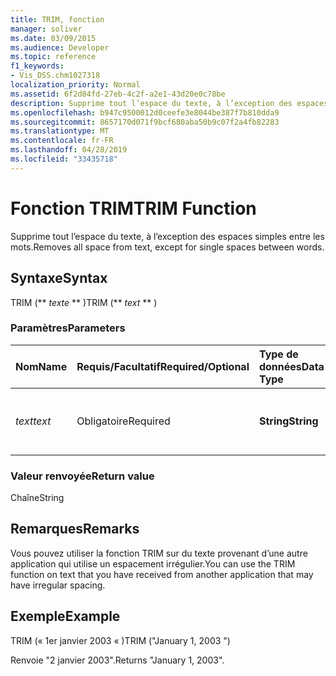 ```yaml
---
title: TRIM, fonction
manager: soliver
ms.date: 03/09/2015
ms.audience: Developer
ms.topic: reference
f1_keywords:
- Vis_DSS.chm1027318
localization_priority: Normal
ms.assetid: 6f2d84fd-27eb-4c2f-a2e1-43d20e0c78be
description: Supprime tout l’espace du texte, à l’exception des espaces simples entre les mots.
ms.openlocfilehash: b947c9500012d0ceefe3e8044be387f7b810dda9
ms.sourcegitcommit: 8657170d071f9bcf680aba50b9c07f2a4fb82283
ms.translationtype: MT
ms.contentlocale: fr-FR
ms.lasthandoff: 04/28/2019
ms.locfileid: "33435718"
---
```

# <a name="trim-function"></a><span data-ttu-id="7fc48-103">Fonction TRIM</span><span class="sxs-lookup"><span data-stu-id="7fc48-103">TRIM Function</span></span>

<span data-ttu-id="7fc48-104">Supprime tout l’espace du texte, à l’exception des espaces simples entre les mots.</span><span class="sxs-lookup"><span data-stu-id="7fc48-104">Removes all space from text, except for single spaces between words.</span></span> 
  
## <a name="syntax"></a><span data-ttu-id="7fc48-105">Syntaxe</span><span class="sxs-lookup"><span data-stu-id="7fc48-105">Syntax</span></span>

<span data-ttu-id="7fc48-106">TRIM (\*\* *texte* \*\* )</span><span class="sxs-lookup"><span data-stu-id="7fc48-106">TRIM (\*\* *text* \*\* )</span></span> 
  
### <a name="parameters"></a><span data-ttu-id="7fc48-107">Paramètres</span><span class="sxs-lookup"><span data-stu-id="7fc48-107">Parameters</span></span>

|<span data-ttu-id="7fc48-108">**Nom**</span><span class="sxs-lookup"><span data-stu-id="7fc48-108">**Name**</span></span>|<span data-ttu-id="7fc48-109">**Requis/Facultatif**</span><span class="sxs-lookup"><span data-stu-id="7fc48-109">**Required/Optional**</span></span>|<span data-ttu-id="7fc48-110">**Type de données**</span><span class="sxs-lookup"><span data-stu-id="7fc48-110">**Data Type**</span></span>|<span data-ttu-id="7fc48-111">**Description**</span><span class="sxs-lookup"><span data-stu-id="7fc48-111">**Description**</span></span>|
|:-----|:-----|:-----|:-----|
| <span data-ttu-id="7fc48-112">_text_</span><span class="sxs-lookup"><span data-stu-id="7fc48-112">_text_</span></span> <br/> |<span data-ttu-id="7fc48-113">Obligatoire</span><span class="sxs-lookup"><span data-stu-id="7fc48-113">Required</span></span>  <br/> |<span data-ttu-id="7fc48-114">**String**</span><span class="sxs-lookup"><span data-stu-id="7fc48-114">**String**</span></span> <br/> |<span data-ttu-id="7fc48-115">Texte dont vous souhaitez supprimer les espaces.</span><span class="sxs-lookup"><span data-stu-id="7fc48-115">The text from which you want to remove spaces.</span></span>  <br/> |
   
### <a name="return-value"></a><span data-ttu-id="7fc48-116">Valeur renvoyée</span><span class="sxs-lookup"><span data-stu-id="7fc48-116">Return value</span></span>

<span data-ttu-id="7fc48-117">Chaîne</span><span class="sxs-lookup"><span data-stu-id="7fc48-117">String</span></span>
  
## <a name="remarks"></a><span data-ttu-id="7fc48-118">Remarques</span><span class="sxs-lookup"><span data-stu-id="7fc48-118">Remarks</span></span>

<span data-ttu-id="7fc48-119">Vous pouvez utiliser la fonction TRIM sur du texte provenant d’une autre application qui utilise un espacement irrégulier.</span><span class="sxs-lookup"><span data-stu-id="7fc48-119">You can use the TRIM function on text that you have received from another application that may have irregular spacing.</span></span>
  
## <a name="example"></a><span data-ttu-id="7fc48-120">Exemple</span><span class="sxs-lookup"><span data-stu-id="7fc48-120">Example</span></span>

<span data-ttu-id="7fc48-121">TRIM (« 1er janvier 2003 « )</span><span class="sxs-lookup"><span data-stu-id="7fc48-121">TRIM ("January 1, 2003 ")</span></span> 
  
<span data-ttu-id="7fc48-122">Renvoie "2 janvier 2003".</span><span class="sxs-lookup"><span data-stu-id="7fc48-122">Returns "January 1, 2003".</span></span> 
  

